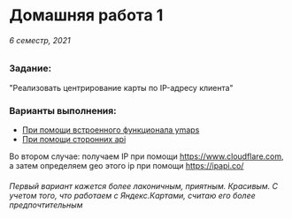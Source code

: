 # Домашняя работа 1
###### 6 семестр, 2021


### Задание:
"Реализовать центрирование карты по IP-адресу клиента"

### Варианты выполнения:
  * [При помощи встроенного функционала ymaps](map_ya.html) 
  * [При помощи сторонних api](map_api's.html)  

Во втором случае: получаем IP при помощи https://www.cloudflare.com, а затем определяем geo этого ip при помощи https://ipapi.co/

###### _Первый вариант кажется более лаконичным, приятным. Красивым. С учетом того, что работаем с Яндекс.Картами, считаю его более предпочтительным_
